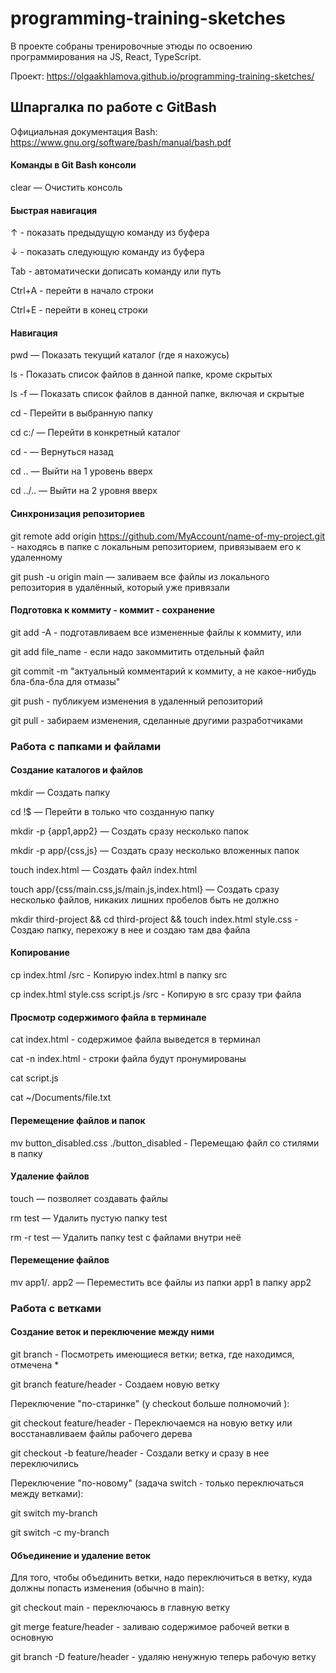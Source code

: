 # programming-training-sketches
В проекте собраны тренировочные этюды по освоению программирования на JS, React, TypeScript.

Проект: https://olgaakhlamova.github.io/programming-training-sketches/
  
## Шпаргалка по работе с GitBash
Официальная документация Bash: https://www.gnu.org/software/bash/manual/bash.pdf

#### Команды в Git Bash консоли
clear — Очистить консоль

#### Быстрая навигация

↑ - показать предыдущую команду из буфера

↓ - показать следующую команду из буфера

Tab - автоматически дописать команду или путь

Ctrl+A - перейти в начало строки

Ctrl+E - перейти в конец строки

#### Навигация

pwd — Показать текущий каталог (где я нахожусь)

ls - Показать список файлов в данной папке, кроме скрытых

ls -f — Показать список файлов в данной папке, включая и скрытые

cd - Перейти в выбранную папку

cd c:/ — Перейти в конкретный каталог

cd - — Вернуться назад

cd .. — Выйти на 1 уровень вверх

cd ../.. — Выйти на 2 уровня вверх

#### Синхронизация репозиториев

git remote add origin https://github.com/MyAccount/name-of-my-project.git - находясь в папке с локальным репозиторием, привязываем его к удаленному

git push -u origin main — заливаем все файлы из локального репозитория в удалённый, который уже привязали

#### Подготовка к коммиту - коммит - сохранение

git add -A - подготавливаем все измененные файлы к коммиту, или

git add file_name - если надо закоммитить отдельный файл

git commit -m "актуальный комментарий к коммиту, а не какое-нибудь бла-бла-бла для отмазы"

git push - публикуем изменения в удаленный репозиторий

git pull - забираем изменения, сделанные другими разработчиками

### Работа с папками и файлами

#### Создание каталогов и файлов

mkdir — Создать папку

cd !$ — Перейти в только что созданную папку

mkdir -p {app1,app2} — Создать сразу несколько папок

mkdir -p app/{css,js} — Создать сразу несколько вложенных папок

touch index.html — Создать файл index.html

touch app/{css/main.css,js/main.js,index.html} — Создать сразу несколько файлов, никаких лишних пробелов быть не должно

mkdir third-project && cd third-project && touch index.html style.css - Создаю папку, перехожу в нее и создаю там два файла

#### Копирование

cp index.html /src - Копирую index.html в папку src

cp index.html style.css script.js /src - Копирую в src сразу три файла

#### Просмотр содержимого файла в терминале

cat index.html - содержимое файла выведется в терминал

cat -n index.html - строки файла будут пронумированы

cat script.js

cat ~/Documents/file.txt

#### Перемещение файлов и папок

mv button_disabled.css ./button_disabled - Перемещаю файл со стилями в папку

#### Удаление файлов

touch — позволяет создавать файлы

rm test — Удалить пустую папку test

rm -r test — Удалить папку test с файлами внутри неё

#### Перемещение файлов

mv app1/*.* app2 — Переместить все файлы из папки app1 в папку app2

### Работа с ветками
#### Создание веток и переключение между ними

git branch - Посмотреть имеющиеся ветки; ветка, где находимся, отмечена *

git branch feature/header - Создаем новую ветку

Переключение "по-старинке" (у  checkout больше полномочий ):

git checkout feature/header - Переключаемся на новую ветку или восстанавливаем файлы рабочего дерева

git checkout -b feature/header - Создали ветку и сразу в нее переключились

Переключение "по-новому" (задача switch - только переключаться между ветками):

git switch my-branch  

git switch -c my-branch 

#### Объединение и удаление веток

Для того, чтобы объединить ветки, надо переключиться в ветку, куда должны попасть изменения (обычно в main):

git checkout main - переключаюсь в главную ветку

git merge feature/header - заливаю содержимое рабочей ветки в основную

git branch -D feature/header - удаляю ненужную теперь рабочую ветку